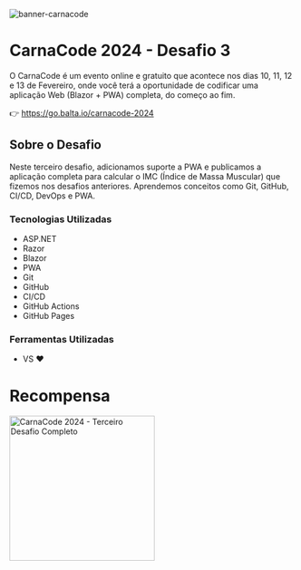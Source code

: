 ![banner-carnacode](https://github.com/balta-io/carnacode-balta-2024-desafio-01/assets/965305/b8cc442c-d64f-4dd1-9414-7fc896b47183)

# CarnaCode 2024 - Desafio 3
O CarnaCode é um evento online e gratuito que acontece nos dias 10, 11, 12 e 13 de Fevereiro, onde você terá a oportunidade de codificar uma aplicação Web (Blazor + PWA) completa, do começo ao fim.


👉 https://go.balta.io/carnacode-2024

## Sobre o Desafio
Neste terceiro desafio, adicionamos suporte a PWA e publicamos a aplicação completa para calcular o IMC (Índice de Massa Muscular) que fizemos nos desafios anteriores. Aprendemos conceitos como Git, GitHub, CI/CD, DevOps e PWA.

### Tecnologias Utilizadas
* ASP.NET
* Razor
* Blazor
* PWA
* Git
* GitHub
* CI/CD
* GitHub Actions
* GitHub Pages


### Ferramentas Utilizadas
* VS ❤️

# Recompensa
<img src="https://baltaio.blob.core.windows.net/temp/carnacode-badge-desafio-03.png" alt="CarnaCode 2024 - Terceiro Desafio Completo" width="256" />
